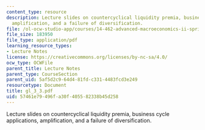 ```yaml
---
content_type: resource
description: Lecture slides on countercyclical liquidity premia, business cycle applications,
  amplification, and a failure of diversification.
file: /ol-ocw-studio-app/courses/14-462-advanced-macroeconomics-ii-spring-2007/57461e79496fa30f405582338b45d258_gl_3_3.pdf
file_size: 183950
file_type: application/pdf
learning_resource_types:
- Lecture Notes
license: https://creativecommons.org/licenses/by-nc-sa/4.0/
ocw_type: OCWFile
parent_title: Lecture Notes
parent_type: CourseSection
parent_uid: 5af5d2c9-64d4-81fd-c331-4483fcd3e249
resourcetype: Document
title: gl_3_3.pdf
uid: 57461e79-496f-a30f-4055-82338b45d258
---
```

Lecture slides on countercyclical liquidity premia, business cycle applications, amplification, and a failure of diversification.